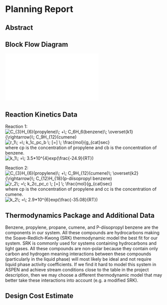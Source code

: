 # Planning Report



## Abstract




## Block Flow Diagram
![BFD](BFD.pdf)




## Reaction Kinetics Data <br>
Reaction 1: <br>
<img src="https://latex.codecogs.com/gif.latex?C_{3}H_{6}(propylene)\;&space;&plus;\;&space;C_6H_6(benzene)\;&space;\overset{k1}{\rightarrow}\;&space;C_9H_{12}(cumene)" title="C_{3}H_{6}(propylene)\; +\; C_6H_6(benzene)\; \overset{k1}{\rightarrow}\; C_9H_{12}(cumene)" /></a> <br>
<img src="https://latex.codecogs.com/gif.latex?r_1\;&space;=\;&space;k_1c_pc_b&space;\;&space;[=]&space;\;&space;\frac{mol}{g_{cat}sec}" title="r_1\; =\; k_1c_pc_b \; [=] \; \frac{mol}{g_{cat}sec}" /></a> <br>
where cp is the concentration of propylene and cb is the concentration of benzene. <br>
<img src="https://latex.codecogs.com/gif.latex?k_1\;&space;=\;&space;3.5*10^{4}exp(\frac{-24.9}{RT})" title="k_1\; =\; 3.5*10^{4}exp(\frac{-24.9}{RT})" /></a> <br>

Reaction 2: <br>
<img src="https://latex.codecogs.com/gif.latex?C_{3}H_{6}(propylene)\;&space;&plus;\;&space;C_9H_{12}(cumene)\;&space;\overset{k2}{\rightarrow}\;&space;C_{12}H_{18}(p-diisopropyl&space;benzene)" title="C_{3}H_{6}(propylene)\; +\; C_9H_{12}(cumene)\; \overset{k2}{\rightarrow}\; C_{12}H_{18}(p-diisopropyl benzene)" /></a> <br>
<img src="https://latex.codecogs.com/gif.latex?r_2\;&space;=\;&space;k_2c_pc_c&space;\;&space;[=]&space;\;&space;\frac{mol}{g_{cat}sec}" title="r_2\; =\; k_2c_pc_c \; [=] \; \frac{mol}{g_{cat}sec}" /></a> <br>
where cp is the concentration of propylene and cc is the concentration of cumene. <br>
<img src="https://latex.codecogs.com/gif.latex?k_2\;&space;=\;&space;2.9*10^{6}exp(\frac{-35.08}{RT})" title="k_2\; =\; 2.9*10^{6}exp(\frac{-35.08}{RT})" /></a> <br>

## Thermodynamics Package and Additional Data

Benzene, propylene, propane, cumene, and P-diisopropyl benzene are the components in our system. All these compounds are hydrocarbons making the Soave-Redlich-Kwong (SRK) thermodynamic model the best fit for our system. SRK is commonly used for systems containing hydrocarbons and light gases. All these compounds are non-polar because they contain only carbon and hydrogen meaning interactions between these compounds (particularly in the liquid phase) will most likely be ideal and not require liquid phase activity coefficients. If we find it hard to model this system in ASPEN and achieve stream conditions close to the table in the project description, then we may choose a different thermodynamic model that may better take these interactions into account (e.g. a modified SRK).


## Design Cost Estimate
